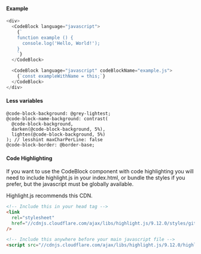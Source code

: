 #### Example

```js
<div>
  <CodeBlock language="javascript">
    {`
    function example () {
      console.log('Hello, World!');
    }
    `}
  </CodeBlock>

  <CodeBlock language="javascript" codeBlockName="example.js">
    {`const exampleWithName = this;`}
  </CodeBlock>
</div>
```

#### Less variables

```less
@code-block-background: @grey-lightest;
@code-block-name-background: contrast(
  @code-block-background,
  darken(@code-block-background, 5%),
  lighten(@code-block-background, 5%)
); // lesshint maxCharPerLine: false
@code-block-border: @border-base;
```

#### Code Highlighting

If you want to use the CodeBlock component with code highlighting you will need to include highlight.js in your index.html, or bundle the styles if you prefer, but the javascript must be globally available.

Highlight.js recommends this CDN.

```html
<!-- Include this in your head tag -->
<link
  rel="stylesheet"
  href="//cdnjs.cloudflare.com/ajax/libs/highlight.js/9.12.0/styles/github-gist.min.css"
/>

<!-- Include this anywhere before your main javascript file -->
<script src="//cdnjs.cloudflare.com/ajax/libs/highlight.js/9.12.0/highlight.min.js"></script>
```
